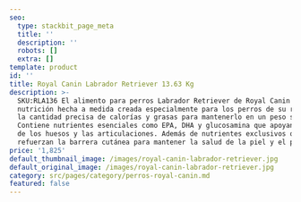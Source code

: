 ```yaml
---
seo:
  type: stackbit_page_meta
  title: ''
  description: ''
  robots: []
  extra: []
template: product
id: ''
title: Royal Canin Labrador Retriever 13.63 Kg
description: >-
  SKU:RLA136 El alimento para perros Labrador Retriever de Royal Canin es una
  nutrición hecha a medida creada especialmente para los perros de su raza. Con
  la cantidad precisa de calorías y grasas para mantenerlo en un peso saludable.
  Contiene nutrientes esenciales como EPA, DHA y glucosamina que apoyan la salud
  de los huesos y las articulaciones. Además de nutrientes exclusivos que
  refuerzan la barrera cutánea para mantener la salud de la piel y el pelaje.
price: '1,825'
default_thumbnail_image: /images/royal-canin-labrador-retriever.jpg
default_original_image: /images/royal-canin-labrador-retriever.jpg
category: src/pages/category/perros-royal-canin.md
featured: false
---
```

